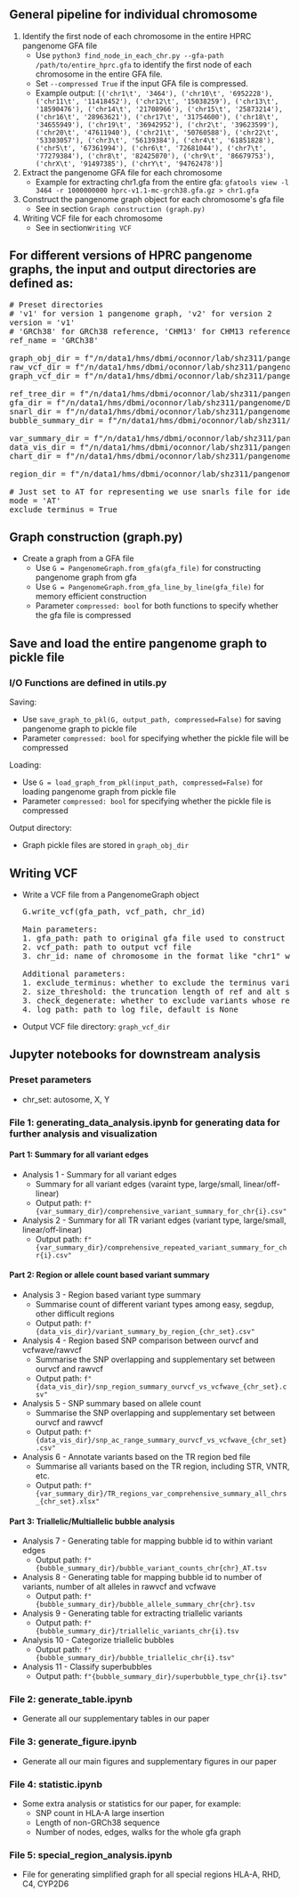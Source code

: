 ## General pipeline for individual chromosome
1. Identify the first node of each chromosome in the entire HPRC pangenome GFA file
   - Use `python3 find_node_in_each_chr.py --gfa-path /path/to/entire_hprc.gfa` to identify the first node of each chromosome in the entire GFA file.
   - Set `--compressed True` if the input GFA file is compressed.
   - Example output: `[('chr1\t', '3464'), ('chr10\t', '6952228'), ('chr11\t', '11418452'), ('chr12\t', '15038259'), ('chr13\t', '18590476'), ('chr14\t', '21708966'), ('chr15\t', '25873214'), ('chr16\t', '28963621'), ('chr17\t', '31754600'), ('chr18\t', '34655949'), ('chr19\t', '36942952'), ('chr2\t', '39623599'), ('chr20\t', '47611940'), ('chr21\t', '50760588'), ('chr22\t', '53303057'), ('chr3\t', '56139384'), ('chr4\t', '61851828'), ('chr5\t', '67361994'), ('chr6\t', '72681044'), ('chr7\t', '77279384'), ('chr8\t', '82425070'), ('chr9\t', '86679753'), ('chrX\t', '91497385'), ('chrY\t', '94762478')]`
2. Extract the pangenome GFA file for each chromosome
   - Example for extracting chr1.gfa from the entire gfa: `gfatools view -l 3464 -r 1000000000 hprc-v1.1-mc-grch38.gfa.gz > chr1.gfa`
3. Construct the pangenome graph object for each chromosome's gfa file
   - See in section `Graph construction (graph.py)`
4. Writing VCF file for each chromosome
   - See in section`Writing VCF`


## For different versions of HPRC pangenome graphs, the input and output directories are defined as:
<pre># Preset directories
# 'v1' for version 1 pangenome graph, 'v2' for version 2
version = 'v1'
# 'GRCh38' for GRCh38 reference, 'CHM13' for CHM13 reference
ref_name = 'GRCh38'

graph_obj_dir = f"/n/data1/hms/dbmi/oconnor/lab/shz311/pangenome/Graph_objs_{version}{'_chm13' if ref_name == 'CHM13' else ''}"
raw_vcf_dir = f"/n/data1/hms/dbmi/oconnor/lab/shz311/pangenome/VCFs_chr"
graph_vcf_dir = f"/n/data1/hms/dbmi/oconnor/lab/shz311/pangenome/VCFs_{version}{'_chm13' if ref_name == 'CHM13' else ''}"

ref_tree_dir = f"/n/data1/hms/dbmi/oconnor/lab/shz311/pangenome/Data/reference_tree_gfa_{version}{'_chm13' if ref_name == 'CHM13' else ''}"
gfa_dir = f"/n/data1/hms/dbmi/oconnor/lab/shz311/pangenome/Data/chromosome_gfa_{version}{'_chm13' if ref_name == 'CHM13' else ''}"
snarl_dir = f"/n/data1/hms/dbmi/oconnor/lab/shz311/pangenome/Data/chr_snarls_{version}{'_chm13' if ref_name == 'CHM13' else ''}"
bubble_summary_dir = f"/n/data1/hms/dbmi/oconnor/lab/shz311/pangenome/Bubble_summary_{version}{'_chm13' if ref_name == 'CHM13' else ''}"

var_summary_dir = f"/n/data1/hms/dbmi/oconnor/lab/shz311/pangenome/Stats_chr_{version}{'_chm13' if ref_name == 'CHM13' else ''}"
data_vis_dir = f"/n/data1/hms/dbmi/oconnor/lab/shz311/pangenome/Data_visualization_{version}{'_chm13' if ref_name == 'CHM13' else ''}"
chart_dir = f"/n/data1/hms/dbmi/oconnor/lab/shz311/pangenome/Charts_{version}{'_chm13' if ref_name == 'CHM13' else ''}"

region_dir = f"/n/data1/hms/dbmi/oconnor/lab/shz311/pangenome/Region_files"

# Just set to AT for representing we use snarls file for identifying which node belongs to which bubble
mode = 'AT'
exclude_terminus = True </pre>


## Graph construction (graph.py)
 - Create a graph from a GFA file
   - Use `G = PangenomeGraph.from_gfa(gfa_file)` for constructing pangenome graph from gfa
   - Use `G = PangenomeGraph.from_gfa_line_by_line(gfa_file)` for memory efficient construction
   - Parameter `compressed: bool` for both functions to specify whether the gfa file is compressed 

## Save and load the entire pangenome graph to pickle file
### I/O Functions are defined in utils.py

Saving:
 - Use `save_graph_to_pkl(G, output_path, compressed=False)` for saving pangenome graph to pickle file
 - Parameter `compressed: bool` for specifying whether the pickle file will be compressed 

Loading:
 - Use `G = load_graph_from_pkl(input_path, compressed=False)` for loading pangenome graph from pickle file
 - Parameter `compressed: bool` for specifying whether the pickle file is compressed

Output directory:
 - Graph pickle files are stored in `graph_obj_dir`

## Writing VCF
 - Write a VCF file from a PangenomeGraph object
   <pre>G.write_vcf(gfa_path, vcf_path, chr_id)
   
   Main parameters:
   1. gfa_path: path to original gfa file used to construct pangenome graph
   2. vcf_path: path to output vcf file
   3. chr_id: name of chromosome in the format like "chr1" will be put in the CHROM column
   
   Additional parameters:
   1. exclude_terminus: whether to exclude the terminus variant edges, default is True 
   2. size_threshold: the truncation length of ref and alt sequence, default is None
   3. check_degenerate: whether to exclude variants whose ref and alt alleles are identical, default is False
   4. log_path: path to log file, default is None</pre>

 - Output VCF file directory: `graph_vcf_dir`

## Jupyter notebooks for downstream analysis

### Preset parameters
- chr_set: autosome, X, Y

### File 1: generating_data_analysis.ipynb for generating data for further analysis and visualization
   #### Part 1: Summary for all variant edges
  - Analysis 1 - Summary for all variant edges
    - Summary for all variant edges (varaint type, large/small, linear/off-linear)
    - Output path: `f"{var_summary_dir}/comprehensive_variant_summary_for_chr{i}.csv"`
  - Analysis 2 - Summary for all TR variant edges (variant type, large/small, linear/off-linear)
    - Output path: `f"{var_summary_dir}/comprehensive_repeated_variant_summary_for_chr{i}.csv"`
   #### Part 2: Region or allele count based variant summary
  - Analysis 3 - Region based variant type summary
    - Summarise count of different variant types among easy, segdup, other difficult regions
    - Output path: `f"{data_vis_dir}/variant_summary_by_region_{chr_set}.csv"`
  - Analysis 4 - Region based SNP comparison between ourvcf and vcfwave/rawvcf
    - Summarise the SNP overlapping and supplementary set between ourvcf and rawvcf
    - Output path: `f"{data_vis_dir}/snp_region_summary_ourvcf_vs_vcfwave_{chr_set}.csv"`
  - Analysis 5 - SNP summary based on allele count
    - Summarise the SNP overlapping and supplementary set between ourvcf and rawvcf
    - Output path: `f"{data_vis_dir}/snp_ac_range_summary_ourvcf_vs_vcfwave_{chr_set}.csv"`
  - Analysis 6 - Annotate variants based on the TR region bed file
    - Summarise all variants based on the TR region, including STR, VNTR, etc.
    - Output path: `f"{var_summary_dir}/TR_regions_var_comprehensive_summary_all_chrs_{chr_set}.xlsx"`
  #### Part 3: Triallelic/Multiallelic bubble analysis
  - Analysis 7 - Generating table for mapping bubble id to within variant edges
     - Output path: `f"{bubble_summary_dir}/bubble_variant_counts_chr{chr}_AT.tsv`
  - Analysis 8 - Generating table for mapping bubble id to number of variants, number of alt alleles in rawvcf and vcfwave
     - Output path: `f"{bubble_summary_dir}/bubble_allele_summary_chr{chr}.tsv`
  - Analysis 9 - Generating table for extracting triallelic variants
     - Output path: `f"{bubble_summary_dir}/triallelic_variants_chr{i}.tsv`
  - Analysis 10 - Categorize triallelic bubbles
     - Output path: `f"{bubble_summary_dir}/bubble_triallelic_chr{i}.tsv"`
  - Analysis 11 - Classify superbubbles
     - Output path: `f"{bubble_summary_dir}/superbubble_type_chr{i}.tsv"`

### File 2: generate_table.ipynb
   - Generate all our supplementary tables in our paper

### File 3: generate_figure.ipynb
   - Generate all our main figures and supplementary figures in our paper

### File 4: statistic.ipynb
   - Some extra analysis or statistics for our paper, for example:
     - SNP count in HLA-A large insertion
     - Length of non-GRCh38 sequence
     - Number of nodes, edges, walks for the whole gfa graph

### File 5: special_region_analysis.ipynb
   - File for generating simplified graph for all special regions HLA-A, RHD, C4, CYP2D6

